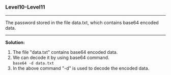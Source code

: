 ### Level10-Level11
<hr/>
The password stored in the file data.txt, which contains base64 encoded data.
<hr/>

<b>Solution:</b><br/>
<p>
<ol>
<li>The file "data.txt" contains base64 encoded data.</li>

<li>We can decode it by using base64 command.<br/>
<code>base64 -d data.txt</code>
</li>

<li>In the above command "-d" is used to decode the encoded data.</li>

